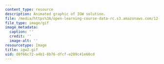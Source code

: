 ```yaml
---
content_type: resource
description: Animated graphic of IGW solution.
file: /media/https%3A/open-learning-course-data-rc.s3.amazonaws.com/12-802-wave-motions-in-the-ocean-and-atmosphere-spring-2004/d0f66c72a4b18b76dfcfe289c41e60cd_igw2.gif
file_type: image/gif
image_metadata:
  caption: ''
  credit: ''
  image-alt: ''
resourcetype: Image
title: igw2.gif
uid: d0f66c72-a4b1-8b76-dfcf-e289c41e60cd
---
```


